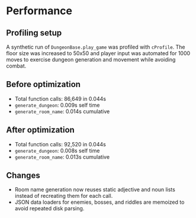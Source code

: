 # Performance

## Profiling setup
A synthetic run of `DungeonBase.play_game` was profiled with `cProfile`. The
floor size was increased to 50x50 and player input was automated for 1000
moves to exercise dungeon generation and movement while avoiding combat.

## Before optimization
- Total function calls: 86,649 in 0.044s
- `generate_dungeon`: 0.009s self time
- `generate_room_name`: 0.014s cumulative

## After optimization
- Total function calls: 92,520 in 0.044s
- `generate_dungeon`: 0.008s self time
- `generate_room_name`: 0.013s cumulative

## Changes
- Room name generation now reuses static adjective and noun lists instead of
  recreating them for each call.
- JSON data loaders for enemies, bosses, and riddles are memoized to avoid
  repeated disk parsing.
